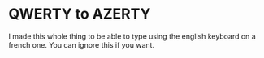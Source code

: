 # QWERTY to AZERTY

I made this whole thing to be able to type using the english keyboard on a french one. You can ignore this if you want.
